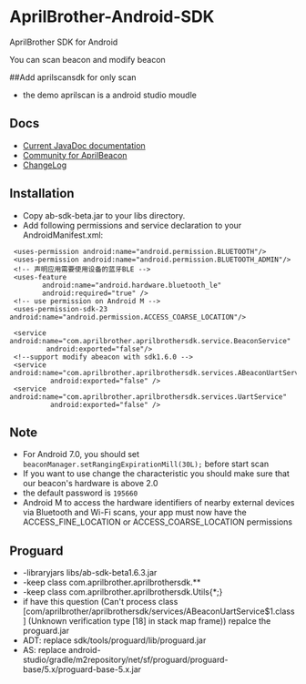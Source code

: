 # AprilBrother-Android-SDK

AprilBrother SDK for Android

You can scan beacon and modify beacon

##Add aprilscansdk for only scan
* the demo aprilscan is a android studio moudle 

## Docs

* [Current JavaDoc documentation](//aprilbrother.github.io/aprilbeacon-android-sdk/JavaDocs/index.html)
* [Community for AprilBeacon](http://bbs.aprbrother.com)
* [ChangeLog](https://github.com/AprilBrother/AprilBeacon-Android-SDK/wiki/ChangeLog)

## Installation

* Copy ab-sdk-beta.jar to your libs directory.
* Add following permissions and service declaration to your AndroidManifest.xml:
```
 <uses-permission android:name="android.permission.BLUETOOTH"/>
 <uses-permission android:name="android.permission.BLUETOOTH_ADMIN"/>
 <!-- 声明应用需要使用设备的蓝牙BLE -->
 <uses-feature
        android:name="android.hardware.bluetooth_le"
        android:required="true" />
 <!-- use permission on Android M -->
 <uses-permission-sdk-23 android:name="android.permission.ACCESS_COARSE_LOCATION"/>

 <service android:name="com.aprilbrother.aprilbrothersdk.service.BeaconService"
         android:exported="false"/>
 <!--support modify abeacon with sdk1.6.0 -->
 <service android:name="com.aprilbrother.aprilbrothersdk.services.ABeaconUartService"
          android:exported="false" />
 <service android:name="com.aprilbrother.aprilbrothersdk.services.UartService"
          android:exported="false" />
```


## Note

* For Android 7.0, you should set `beaconManager.setRangingExpirationMill(30L);` before start scan
* If you want to use change the characteristic you should make sure that our beacon's hardware is above 2.0
* the default password is `195660`
* Android M to access the hardware identifiers of nearby external devices via Bluetooth and Wi-Fi scans, your app must now have the ACCESS_FINE_LOCATION or ACCESS_COARSE_LOCATION permissions

## Proguard
* -libraryjars libs/ab-sdk-beta1.6.3.jar
* -keep class com.aprilbrother.aprilbrothersdk.**
* -keep class com.aprilbrother.aprilbrothersdk.Utils{*;}
* if have this question (Can't process class [com/aprilbrother/aprilbrothersdk/services/ABeaconUartService$1.class] (Unknown verification type [18] in stack map frame)) repalce the proguard.jar
* ADT: replace sdk/tools/proguard/lib/proguard.jar
* AS: replace android-studio/gradle/m2repository/net/sf/proguard/proguard-base/5.x/proguard-base-5.x.jar

